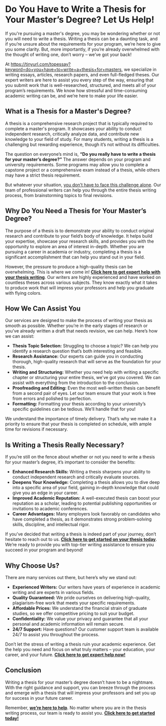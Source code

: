 # Do You Have to Write a Thesis for Your Master’s Degree? Let Us Help!

If you're pursuing a master's degree, you may be wondering whether or not you will need to write a thesis. Writing a thesis can be a daunting task, and if you’re unsure about the requirements for your program, we’re here to give you some clarity. But, more importantly, if you’re already overwhelmed with the thought of writing one, don’t worry – we’ve got your back!

At https://tinyurl.com/topessay?keyword=do+you+have+to+write+a+thesis+for+masters, we specialize in writing essays, articles, research papers, and even full-fledged theses. Our expert writers are here to assist you every step of the way, ensuring that you submit work that is well-researched, structured, and meets all of your program’s requirements. We know how stressful and time-consuming academic writing can be, and we’re here to make your life easier.

## What is a Thesis for a Master's Degree?

A thesis is a comprehensive research project that is typically required to complete a master's program. It showcases your ability to conduct independent research, critically analyze data, and contribute new knowledge to your field of study. For many students, writing a thesis is a challenging but rewarding experience, though it’s not without its difficulties.

The question on everyone’s mind is, **“Do you really have to write a thesis for your master’s degree?”** The answer depends on your program and university requirements. Some programs may allow you to complete a capstone project or a comprehensive exam instead of a thesis, while others may have a strict thesis requirement.

But whatever your situation, [you don’t have to face this challenge alone](https://tinyurl.com/topessay?keyword=do+you+have+to+write+a+thesis+for+masters). Our team of professional writers can help you through the entire thesis writing process, from brainstorming topics to final revisions.

## Why Do You Need a Thesis for Your Master’s Degree?

The purpose of a thesis is to demonstrate your ability to conduct original research and contribute to your field’s body of knowledge. It helps build your expertise, showcase your research skills, and provides you with the opportunity to explore an area of interest in-depth. Whether you are pursuing a career in academia or industry, completing a thesis is a significant accomplishment that can help you stand out in your field.

However, the pressure to produce a high-quality thesis can be overwhelming. This is where we come in! [**Click here to get expert help with your thesis writing**](https://tinyurl.com/topessay?keyword=do+you+have+to+write+a+thesis+for+masters). Our writers are highly experienced and have worked on countless theses across various subjects. They know exactly what it takes to produce work that will impress your professors and help you graduate with flying colors.

## How We Can Assist You

Our services are designed to make the process of writing your thesis as smooth as possible. Whether you’re in the early stages of research or you’ve already written a draft that needs revision, we can help. Here’s how we can assist:

- **Thesis Topic Selection:** Struggling to choose a topic? We can help you identify a research question that’s both interesting and feasible.
- **Research Assistance:** Our experts can guide you in conducting thorough, high-quality research that will serve as the foundation for your thesis.
- **Writing and Structuring:** Whether you need help with writing a specific chapter or structuring your entire thesis, we’ve got you covered. We can assist with everything from the introduction to the conclusion.
- **Proofreading and Editing:** Even the most well-written thesis can benefit from a second pair of eyes. Let our team ensure that your work is free from errors and polished to perfection.
- **Formatting:** Formatting your thesis according to your university’s specific guidelines can be tedious. We’ll handle that for you!

We understand the importance of timely delivery. That’s why we make it a priority to ensure that your thesis is completed on schedule, with ample time for revisions if necessary.

## Is Writing a Thesis Really Necessary?

If you’re still on the fence about whether or not you need to write a thesis for your master’s degree, it’s important to consider the benefits:

- **Enhanced Research Skills:** Writing a thesis sharpens your ability to conduct independent research and critically evaluate sources.
- **Deepens Your Knowledge:** Completing a thesis allows you to dive deep into a specific area of your field, gaining in-depth knowledge that could give you an edge in your career.
- **Improved Academic Reputation:** A well-executed thesis can boost your reputation as a scholar, leading to potential publishing opportunities or invitations to academic conferences.
- **Career Advantages:** Many employers look favorably on candidates who have completed a thesis, as it demonstrates strong problem-solving skills, discipline, and intellectual rigor.

If you’ve decided that writing a thesis is indeed part of your journey, don’t hesitate to reach out to us. [**Click here to get started on your thesis today**](https://tinyurl.com/topessay?keyword=do+you+have+to+write+a+thesis+for+masters). We’re ready to provide you with top-tier writing assistance to ensure you succeed in your program and beyond!

## Why Choose Us?

There are many services out there, but here’s why we stand out:

- **Experienced Writers:** Our writers have years of experience in academic writing and are experts in various fields.
- **Quality Guaranteed:** We pride ourselves on delivering high-quality, plagiarism-free work that meets your specific requirements.
- **Affordable Prices:** We understand the financial strain of graduate studies, so we offer competitive pricing to suit your budget.
- **Confidentiality:** We value your privacy and guarantee that all your personal and academic information will remain secure.
- **24/7 Support:** Have questions? Our customer support team is available 24/7 to assist you throughout the process.

Don’t let the stress of writing a thesis ruin your academic experience. Get the help you need and focus on what truly matters – your education, your career, and your future. [**Click here to get expert help now!**](https://tinyurl.com/topessay?keyword=do+you+have+to+write+a+thesis+for+masters)

## Conclusion

Writing a thesis for your master’s degree doesn’t have to be a nightmare. With the right guidance and support, you can breeze through the process and emerge with a thesis that will impress your professors and set you up for success in your future career.

Remember, **[we’re here to help](https://tinyurl.com/topessay?keyword=do+you+have+to+write+a+thesis+for+masters)**. No matter where you are in the thesis writing process, our team is ready to assist you. **[Click here to get started today!](https://tinyurl.com/topessay?keyword=do+you+have+to+write+a+thesis+for+masters)**
